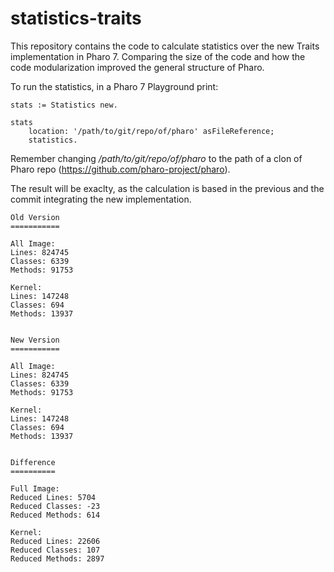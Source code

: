 # statistics-traits

This repository contains the code to calculate statistics over the new Traits implementation in Pharo 7. 
Comparing the size of the code and how the code modularization improved the general structure of Pharo.

To run the statistics, in a Pharo 7 Playground print:

```Smalltalk
stats := Statistics new.

stats 
	location: '/path/to/git/repo/of/pharo' asFileReference;
	statistics.
```

Remember changing _/path/to/git/repo/of/pharo_ to the path of a clon of Pharo repo (https://github.com/pharo-project/pharo).


The result will be exaclty, as the calculation is based in the previous and the commit integrating the new implementation.

```text
Old Version
===========

All Image:
Lines: 824745
Classes: 6339
Methods: 91753

Kernel:
Lines: 147248
Classes: 694
Methods: 13937


New Version
===========

All Image:
Lines: 824745
Classes: 6339
Methods: 91753

Kernel:
Lines: 147248
Classes: 694
Methods: 13937


Difference
==========

Full Image: 
Reduced Lines: 5704
Reduced Classes: -23
Reduced Methods: 614

Kernel: 
Reduced Lines: 22606
Reduced Classes: 107
Reduced Methods: 2897
```
